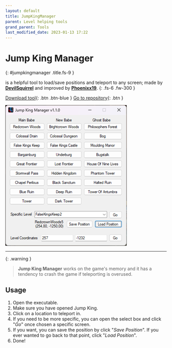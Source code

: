 ```yaml
---
layout: default
title: JumpKingManager
parent: Level helping tools
grand_parent: Tools
last_modified_date: 2023-01-13 17:22
---
```


# Jump King Manager
{: #jumpkingmanager .title.fs-9 }

is a helpful tool to load/save positions and teleport to any screen; made by [**DevilSquirrel**](https://github.com/ShootMe) and improved by [**Phoenixx19**](https://github.com/Phoenixx19).
{: .fs-6 .fw-300 }
<!-- more -->

[Download tool](https://github.com/ShootMe/LiveSplit.JumpKing/releases/latest){: .btn .btn-blue }
[Go to repository](https://github.com/ShootMe/LiveSplit.JumpKing/tree/master/JumpKingManager){: .btn }

![Preview](./images/JumpKingManager.png)

---

{: .warning }
> **Jump King Manager** works on the game's memory and it has a tendency to crash the game if teleporting is overused.

## Usage

1. Open the executable.
2. Make sure you have opened Jump King.
3. Click on a location to teleport in.
4. If you need to be more specific, you can open the select box and click "*Go*" once chosen a specific screen.
5. If you want, you can save the position by click "*Save Position*". If you ever wanted to go back to that point, click "*Load Position*".
6. Done!